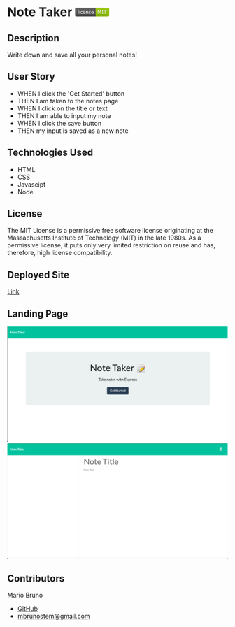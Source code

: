 # Note Taker ![License](./public/assets/images/LicenseMIT.png)

## Description
Write down and save all your personal notes!

## User Story
- WHEN I click the 'Get Started' button
- THEN I am taken to the notes page
- WHEN I click on the title or text
- THEN I am able to input my note
- WHEN I click the save button
- THEN my input is saved as a new note

## Technologies Used
- HTML
- CSS
- Javascipt
- Node

## License
The MIT License is a permissive free software license originating at the Massachusetts Institute of Technology (MIT) in the late 1980s. As a permissive license, it puts only very limited restriction on reuse and has, therefore, high license compatibility.

## Deployed Site
[Link](https://github.com/MBrunoStem/note-taker)

## Landing Page
![Deployed site landing page](./public/assets/images/landing-page.png)
![Deployed site landing page](./public/assets/images/landing-page-2.png)

## Contributors
Mario Bruno
* [GitHub](https://github.com/MBrunoStem)
* mbrunostem@gmail.com